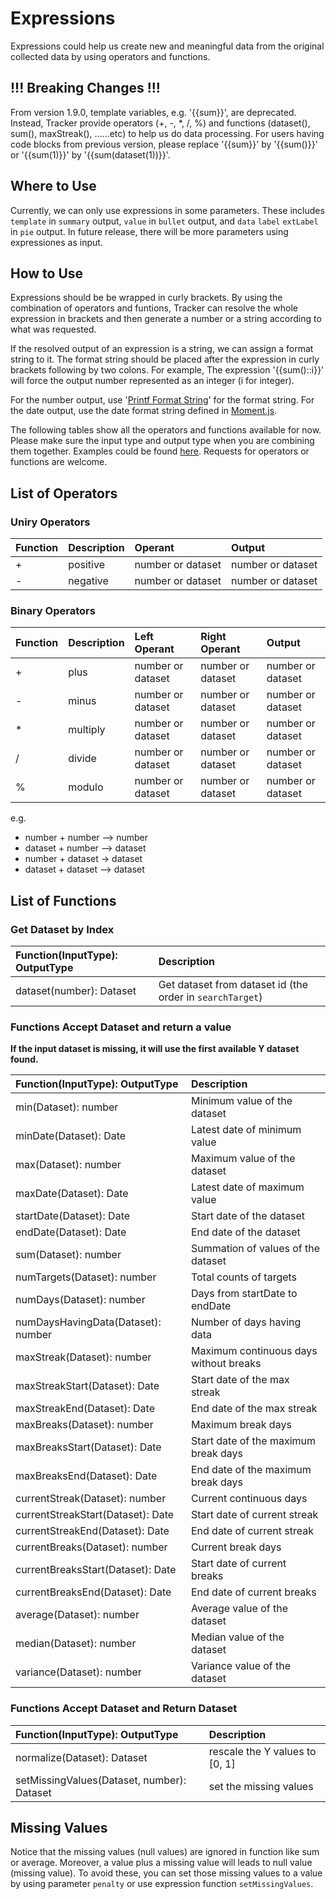 # Expressions

Expressions could help us create new and meaningful data from the original collected data by using operators and functions.

## !!! Breaking Changes !!!

From version 1.9.0, template variables, e.g. '{{sum}}', are deprecated. Instead, Tracker provide operators (+, -, *, /, %) and functions (dataset(), sum(), maxStreak(), ......etc) to help us do data processing. For users having code blocks from previous version, please replace '{{sum}}' by '{{sum()}}' or '{{sum(1)}}' by '{{sum(dataset(1))}}'.

## Where to Use 

Currently, we can only use expressions in some parameters. These includes `template` in `summary` output, `value` in `bullet` output, and `data` `label` `extLabel` in `pie` output. In future release, there will be more parameters using expressiones as input.

## How to Use

Expressions should be be wrapped in curly brackets. By using the combination of operators and funtions, Tracker can resolve the whole expression in brackets and then generate a number or a string according to what was requested. 

If the resolved output of an expression is a string, we can assign a format string to it. The format string should be placed after the expression in curly brackets following by two colons. For example, The expression '{{sum()::i}}' will force the output number represented as an integer (i for integer).  

For the number output, use '[Printf Format String](https://en.wikipedia.org/wiki/Printf_format_string)' for the format string. For the date output, use the date format string defined in [Moment.js](https://momentjscom.readthedocs.io/en/latest/moment/04-displaying/01-format/).

The following tables show all the operators and functions available for now. Please make sure the input type and output type when you are combining them together. Examples could be found [here](https://github.com/pyrochlore/obsidian-tracker/blob/master/examples/TestExpression.md). Requests for operators or functions are welcome.

## List of Operators

### Uniry Operators

| Function | Description | Operant | Output | 
|:---------|:------------|:--------|:------|
| + | positive | number or dataset | number or dataset |
| - | negative | number or dataset | number or dataset |

### Binary Operators

| Function | Description | Left Operant | Right Operant | Output | 
|:---------|:------------|:-----|:------|:-------|
| + | plus | number or dataset | number or dataset | number or dataset |
| - | minus | number or dataset | number or dataset | number or dataset |
| * | multiply | number or dataset | number or dataset | number or dataset |
| / | divide | number or dataset | number or dataset | number or dataset |
| % | modulo | number or dataset | number or dataset | number or dataset |

e.g.
- number + number --> number
- dataset + number --> dataset
- number + dataset -> dataset
- dataset + dataset --> dataset

## List of Functions

### Get Dataset by Index

| Function(InputType): OutputType | Description |
|:------------------|:-----------|
| dataset(number): Dataset | Get dataset from dataset id (the order in `searchTarget`) |

### Functions Accept Dataset and return a value

**If the input dataset is missing, it will use the first available Y dataset found.**

| Function(InputType): OutputType | Description |
|:------------------|:-----------|
| min(Dataset): number | Minimum value of the dataset |
| minDate(Dataset): Date | Latest date of minimum value |
| max(Dataset): number | Maximum value of the dataset |
| maxDate(Dataset): Date | Latest date of maximum value |
| startDate(Dataset): Date | Start date of the dataset |
| endDate(Dataset): Date | End date of the dataset |
| sum(Dataset): number | Summation of values of the dataset |
| numTargets(Dataset): number | Total counts of targets |
| numDays(Dataset): number | Days from startDate to endDate |
| numDaysHavingData(Dataset): number | Number of days having data |
| maxStreak(Dataset): number | Maximum continuous days without breaks |
| maxStreakStart(Dataset): Date | Start date of the max streak |
| maxStreakEnd(Dataset): Date | End date of the max streak |
| maxBreaks(Dataset): number | Maximum break days |
| maxBreaksStart(Dataset): Date | Start date of the maximum break days |
| maxBreaksEnd(Dataset): Date | End date of the maximum break days |
| currentStreak(Dataset): number | Current continuous days |
| currentStreakStart(Dataset): Date | Start date of current streak |
| currentStreakEnd(Dataset): Date | End date of current streak |
| currentBreaks(Dataset): number | Current break days |
| currentBreaksStart(Dataset): Date | Start date of current breaks |
| currentBreaksEnd(Dataset): Date | End date of current breaks |
| average(Dataset): number | Average value of the dataset |
| median(Dataset): number | Median value of the dataset |
| variance(Dataset): number | Variance value of the dataset |

### Functions Accept Dataset and Return Dataset

| Function(InputType): OutputType | Description |
|:---------|:-----------|
| normalize(Dataset): Dataset | rescale the Y values to [0, 1] |
| setMissingValues(Dataset, number): Dataset | set the missing values |

## Missing Values

Notice that the missing values (null values) are ignored in function like sum or average. Moreover, a value plus a missing value will leads to null value (missing value). To avoid these, you can set those missing values to a value by using parameter `penalty` or use expression function `setMissingValues`.
